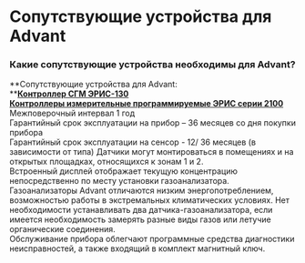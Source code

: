 # Сопутствующие устройства для Advant
### Какие сопутствующие устройства необходимы для Advant?
**Сопутствующие устройства для Advant:  
****[Контроллер СГМ ЭРИС-130](http://eriskip.com/ru/product/sgm-eris-130)  
[Контроллеры измерительные программируемые ЭРИС серии 2100](https://eriskip.com/ru/product/%D0%9A%D0%BE%D0%BD%D1%82%D1%80%D0%BE%D0%BB%D0%BB%D0%B5%D1%80%D1%8B%20%D0%B8%D0%B7%D0%BC%D0%B5%D1%80%D0%B8%D1%82%D0%B5%D0%BB%D1%8C%D0%BD%D1%8B%D0%B5%20%D0%BF%D1%80%D0%BE%D0%B3%D1%80%D0%B0%D0%BC%D0%BC%D0%B8%D1%80%D1%83%D0%B5%D0%BC%D1%8B%D0%B5%20%D0%AD%D0%A0%D0%98%D0%A1%20%D1%81%D0%B5%D1%80%D0%B8%D0%B8%202100)**
Межповерочный интервал 1 год  
Гарантийный срок эксплуатации на прибор – 36 месяцев со дня покупки прибора  
Гарантийный срок эксплуатации на сенсор - 12/ 36 месяцев (в зависимости от типа)
Датчики могут монтироваться в помещениях и на открытых площадках, относящихся к зонам 1 и 2.  
Встроенный дисплей отображает текущую концентрацию непосредственно по месту установки газоанализатора.
Газоанализаторы Advant отличаются низким энергопотреблением, возможностью работы в экстремальных климатических условиях. Нет необходимости устанавливать два датчика-газоанализатора, если имеется необходимость замерять разные виды газов или летучие органические соединения.  
Обслуживание прибора облегчают программные средства диагностики неисправностей, а также входящий в комплект магнитный ключ.